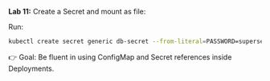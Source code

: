 **Lab 11:** Create a Secret and mount as file:

Run:
```bash
kubectl create secret generic db-secret --from-literal=PASSWORD=supersecret

```

👉 Goal: Be fluent in using ConfigMap and Secret references inside Deployments.

